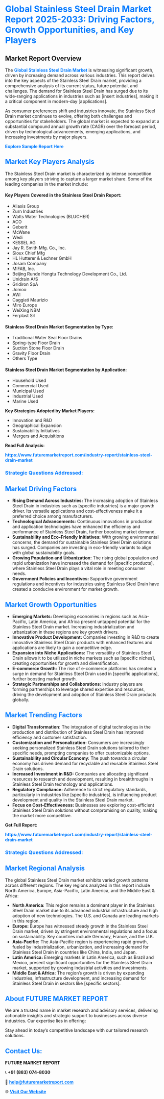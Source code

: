 <h1 style="color: #007BFF;">Global Stainless Steel Drain Market Report 2025-2033: Driving Factors, Growth Opportunities, and Key Players</h1>

<section id="overview">
<h2>Market Report Overview</h2>
<p>The <a href="https://www.futuremarketreport.com/industry-report/stainless-steel-drain-market" style="color: #007BFF; text-decoration: none;"><strong>Global Stainless Steel Drain Market</strong></a> is witnessing significant growth, driven by increasing demand across various industries. This report delves into the key aspects of the Stainless Steel Drain market, providing a comprehensive analysis of its current status, future potential, and challenges. The demand for Stainless Steel Drain has surged due to its wide-ranging applications in industries such as [insert industries], making it a critical component in modern-day [applications].</p>
<p>As consumer preferences shift and industries innovate, the Stainless Steel Drain market continues to evolve, offering both challenges and opportunities for stakeholders. The global market is expected to expand at a substantial compound annual growth rate (CAGR) over the forecast period, driven by technological advancements, emerging applications, and increasing investments by major players.</p>
</section>

<section id="overview">
<p><a href="https://www.futuremarketreport.com/request-sample/reportId=97720" style="color: #007BFF; text-decoration: none;"><strong>Explore Sample Report Here</strong></a></p>
</section>

<section id="key-players">
<h2 style="color: #007BFF;">Market Key Players Analysis</h2>
<p>The Stainless Steel Drain market is characterized by intense competition among key players striving to capture a larger market share. Some of the leading companies in the market include:</p>
<h4>Key Players Covered in the Stainless Steel Drain Report:</h4>
<ul><li>Aliaxis Group</li><li>Zurn Industries</li><li>Watts Water Technologies (BLUCHER)</li><li>ACO</li><li>Geberit</li><li>McWane</li><li>Wedi</li><li>KESSEL AG</li><li>Jay R. Smith Mfg. Co., Inc.</li><li>Sioux Chief Mfg</li><li>HL Hutterer &amp; Lechner GmbH</li><li>Josam Company</li><li>MIFAB, Inc.</li><li>Beijing Runde Hongtu Technology Development Co., Ltd.</li><li>Unidrain A/S</li><li>Gridiron SpA</li><li>Jomoo</li><li>AWI</li><li>Caggiati Maurizio</li><li>Miro Europe</li><li>WeiXing NBM</li><li>Ferplast Srl</li></ul>
<h4>Stainless Steel Drain Market Segmentation by Type:</h4>
<ul><li>Traditional Water Seal Floor Drains</li><li>Spring-type Floor Drain</li><li>Suction Stone Floor Drain</li><li>Gravity Floor Drain</li><li>Others Type</li></ul>

<h4>Stainless Steel Drain Market Segmentation by Application:</h4>
<ul><li>Household Used</li><li>Commercial Used</li><li>Municipal Used</li><li>Industrial Used</li><li>Marine Used</li></ul>
<p><strong>Key Strategies Adopted by Market Players:</strong></p>
<ul>
<li>Innovation and R&D</li>
<li>Geographical Expansion</li>
<li>Sustainability Initiatives</li>
<li>Mergers and Acquisitions</li>
</ul>
</section>

<section>
<p><strong>Read Full Analysis: </strong></p><a href="https://www.futuremarketreport.com/industry-report/stainless-steel-drain-market" style="color: #007BFF; text-decoration: none;"><strong>https://www.futuremarketreport.com/industry-report/stainless-steel-drain-market</strong></a>
<h3 style="color: #007BFF;">Strategic Questions Addressed:</h3>
</section>

<section id="driving-factors">
<h2 style="color: #007BFF;">Market Driving Factors</h2>
<ul>
<li><strong>Rising Demand Across Industries:</strong> The increasing adoption of Stainless Steel Drain in industries such as [specific industries] is a major growth driver. Its versatile applications and cost-effectiveness make it a preferred choice among manufacturers.</li>
<li><strong>Technological Advancements:</strong> Continuous innovations in production and application technologies have enhanced the efficiency and performance of Stainless Steel Drain, further boosting market demand.</li>
<li><strong>Sustainability and Eco-Friendly Initiatives:</strong> With growing environmental concerns, the demand for sustainable Stainless Steel Drain solutions has surged. Companies are investing in eco-friendly variants to align with global sustainability goals.</li>
<li><strong>Growing Population and Urbanization:</strong> The rising global population and rapid urbanization have increased the demand for [specific products], where Stainless Steel Drain plays a vital role in meeting consumer needs.</li>
<li><strong>Government Policies and Incentives:</strong> Supportive government regulations and incentives for industries using Stainless Steel Drain have created a conducive environment for market growth.</li>
</ul>
</section>

<section id="growth-opportunities">
<h2 style="color: #007BFF;">Market Growth Opportunities</h2>
<ul>
<li><strong>Emerging Markets:</strong> Developing economies in regions such as Asia-Pacific, Latin America, and Africa present untapped potential for the Stainless Steel Drain market. Increasing industrialization and urbanization in these regions are key growth drivers.</li>
<li><strong>Innovative Product Development:</strong> Companies investing in R&D to create innovative Stainless Steel Drain products with enhanced features and applications are likely to gain a competitive edge.</li>
<li><strong>Expansion into Niche Applications:</strong> The versatility of Stainless Steel Drain allows it to be utilized in niche markets such as [specific niches], creating opportunities for growth and diversification.</li>
<li><strong>E-commerce Growth:</strong> The rise of e-commerce platforms has created a surge in demand for Stainless Steel Drain used in [specific applications], further boosting market growth.</li>
<li><strong>Strategic Partnerships and Collaborations:</strong> Industry players are forming partnerships to leverage shared expertise and resources, driving the development and adoption of Stainless Steel Drain products globally.</li>
</ul>
</section>

<section id="trending-factors">
<h2 style="color: #007BFF;">Market Trending Factors</h2>
<ul>
<li><strong>Digital Transformation:</strong> The integration of digital technologies in the production and distribution of Stainless Steel Drain has improved efficiency and customer satisfaction.</li>
<li><strong>Customization and Personalization:</strong> Consumers are increasingly seeking personalized Stainless Steel Drain solutions tailored to their specific needs, prompting companies to offer customizable options.</li>
<li><strong>Sustainability and Circular Economy:</strong> The push towards a circular economy has driven demand for recyclable and reusable Stainless Steel Drain solutions.</li>
<li><strong>Increased Investment in R&D:</strong> Companies are allocating significant resources to research and development, resulting in breakthroughs in Stainless Steel Drain technology and applications.</li>
<li><strong>Regulatory Compliance:</strong> Adherence to strict regulatory standards, particularly in industries like [specific industries], is influencing product development and quality in the Stainless Steel Drain market.</li>
<li><strong>Focus on Cost-Effectiveness:</strong> Businesses are exploring cost-efficient Stainless Steel Drain solutions without compromising on quality, making the market more competitive.</li>
</ul>
</section>

<section>
<p><strong>Get Full Report: </strong></p><a href="https://www.futuremarketreport.com/industry-report/stainless-steel-drain-market" style="color: #007BFF; text-decoration: none;"><strong>https://www.futuremarketreport.com/industry-report/stainless-steel-drain-market</strong></a>
<h3 style="color: #007BFF;">Strategic Questions Addressed:</h3>
</section>


<section id="regional-analysis">
<h2 style="color: #007BFF;">Market Regional Analysis</h2>
<p>The global Stainless Steel Drain market exhibits varied growth patterns across different regions. The key regions analyzed in this report include North America, Europe, Asia-Pacific, Latin America, and the Middle East & Africa:</p>
<ul>
<li><strong>North America:</strong> This region remains a dominant player in the Stainless Steel Drain market due to its advanced industrial infrastructure and high adoption of new technologies. The U.S. and Canada are leading markets in this region.</li>
<li><strong>Europe:</strong> Europe has witnessed steady growth in the Stainless Steel Drain market, driven by stringent environmental regulations and a focus on sustainability. Key countries include Germany, France, and the U.K.</li>
<li><strong>Asia-Pacific:</strong> The Asia-Pacific region is experiencing rapid growth, fueled by industrialization, urbanization, and increasing demand for Stainless Steel Drain in countries like China, India, and Japan.</li>
<li><strong>Latin America:</strong> Emerging markets in Latin America, such as Brazil and Mexico, present significant opportunities for the Stainless Steel Drain market, supported by growing industrial activities and investments.</li>
<li><strong>Middle East & Africa:</strong> The region’s growth is driven by expanding industries, infrastructure development, and increasing demand for Stainless Steel Drain in sectors like [specific sectors].</li>
</ul>
</section>

<footer>
<h2 style="color: #007BFF;">About FUTURE MARKET REPORT</h2>
<p>We are a trusted name in market research and advisory services, delivering actionable insights and strategic support to businesses across diverse industries. Our expertise lies in offering:</p>

<p>Stay ahead in today’s competitive landscape with our tailored research solutions.</p>

<h2 style="color: #007BFF;">Contact Us:</h2>
<p><strong>FUTURE MARKET REPORT</strong></p>
<p>📞 <strong>+91 (883) 074-8030</strong></p>
<p>📧 <strong><a href="mailto:help@futuremarketreport.com" style="color: #007BFF;">help@futuremarketreport.com</a></strong></p>
<p>🌐 <strong><a href="https://www.futuremarketreport.com/" style="color: #007BFF;">Visit Our Website</a></strong></p>
</footer>